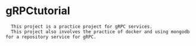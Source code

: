 # gRPCtutorial

      This project is a practice project for gRPC services.
      This project also involves the practice of docker and using mongodb for a repository service for gRPC.
   
